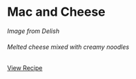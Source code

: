 Mac and Cheese
===

<div class="text-center">
<i>Image from Delish</i>
</div>

###### Melted cheese mixed with creamy noodles
<div class="text-center">
<a target="_blank" href="https://www.delish.com/cooking/recipe-ideas/a50962/3-cheese-mac-recipe/" class="btn btn-primary">View Recipe</a>
</div>